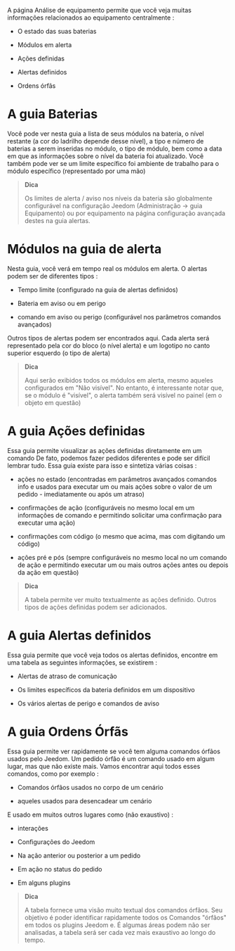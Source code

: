 A página Análise de equipamento permite que você veja muitas informações
relacionados ao equipamento centralmente :

-   O estado das suas baterias

-   Módulos em alerta

-   Ações definidas

-   Alertas definidos

-   Ordens órfãs

A guia Baterias 
==================

Você pode ver nesta guia a lista de seus módulos na bateria,
o nível restante (a cor do ladrilho depende desse nível), a
tipo e número de baterias a serem inseridas no módulo, o tipo de
módulo, bem como a data em que as informações sobre o nível da bateria
foi atualizado. Você também pode ver se um limite específico foi
ambiente de trabalho para o módulo específico (representado por uma mão)

> **Dica**
>
> Os limites de alerta / aviso nos níveis da bateria são
> globalmente configurável na configuração Jeedom
> (Administração → guia Equipamento) ou por equipamento na página
> configuração avançada destes na guia alertas.

Módulos na guia de alerta 
==========================

Nesta guia, você verá em tempo real os módulos em alerta. O
alertas podem ser de diferentes tipos :

-   Tempo limite (configurado na guia de alertas definidos)

-   Bateria em aviso ou em perigo

-   comando em aviso ou perigo (configurável nos parâmetros
    comandos avançados)

Outros tipos de alertas podem ser encontrados aqui.
Cada alerta será representado pela cor do bloco (o nível
alerta) e um logotipo no canto superior esquerdo (o tipo de alerta)

> **Dica**
>
> Aqui serão exibidos todos os módulos em alerta, mesmo aqueles configurados em
> "Não visível". No entanto, é interessante notar que, se o módulo
> é "visível", o alerta também será visível no painel (em
> o objeto em questão)

A guia Ações definidas 
=========================

Essa guia permite visualizar as ações definidas diretamente em um
comando De fato, podemos fazer pedidos diferentes e
pode ser difícil lembrar tudo. Essa guia existe para isso
e sintetiza várias coisas :

-   ações no estado (encontradas em parâmetros avançados
    comandos info e usados para executar um ou mais
    ações sobre o valor de um pedido - imediatamente ou após
    um atraso)

-   confirmações de ação (configuráveis no mesmo local em um
    informações de comando e permitindo solicitar uma confirmação para
    executar uma ação)

-   confirmações com código (o mesmo que acima, mas com
    digitando um código)

-   ações pré e pós (sempre configuráveis no mesmo local no
    um comando de ação e permitindo executar um ou mais outros
    ações antes ou depois da ação em questão)

> **Dica**
>
> A tabela permite ver muito textualmente as ações
> definido. Outros tipos de ações definidas podem ser adicionados.

A guia Alertas definidos 
=========================

Essa guia permite que você veja todos os alertas definidos,
encontre em uma tabela as seguintes informações, se existirem :

-   Alertas de atraso de comunicação

-   Os limites específicos da bateria definidos em um dispositivo

-   Os vários alertas de perigo e comandos de aviso

A guia Ordens Órfãs 
=============================

Essa guia permite ver rapidamente se você tem alguma
comandos órfãos usados pelo Jeedom. Um pedido
órfão é um comando usado em algum lugar, mas que não existe mais.
Vamos encontrar aqui todos esses comandos, como por exemplo :

-   Comandos órfãos usados no corpo de um cenário

-   aqueles usados para desencadear um cenário

E usado em muitos outros lugares como (não exaustivo) :

-   interações

-   Configurações do Jeedom

-   Na ação anterior ou posterior a um pedido

-   Em ação no status do pedido

-   Em alguns plugins

> **Dica**
>
> A tabela fornece uma visão muito textual dos comandos
> órfãos. Seu objetivo é poder identificar rapidamente todos os
> Comandos "órfãos" em todos os plugins Jeedom e. É
> algumas áreas podem não ser analisadas, a tabela será
> ser cada vez mais exaustivo ao longo do tempo.
